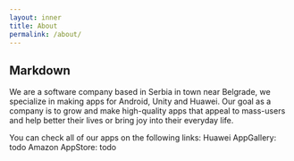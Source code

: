 ```yaml
---
layout: inner
title: About
permalink: /about/
---
```

## Markdown

We are a software company based in Serbia in town near Belgrade, we specialize in making apps for Android, Unity and Huawei. Our goal as a company is to grow and make high-quality apps that appeal to mass-users and help better their lives or bring joy into their everyday life. 

You can check all of our apps on the following links:
Huawei AppGallery: todo
Amazon AppStore: todo
